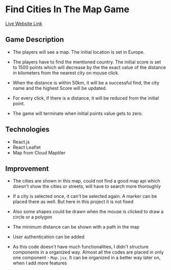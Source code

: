 # Find Cities In The Map Game

[Live Website Link](https://dazzling-bubblegum-ceb81f.netlify.app/)

## Game Description

* The players will see a map. The initial location is set in Europe.

* The players have to find the mentioned country. The initial score is set to 1500 points which will decrease by the the exact value of the distance in kilometers from the nearest city on mouse click.

* When the distance is within 50km, it will be a successful find, the city name and the highest Score will be updated.

* For every click, if there is a distance, it will be reduced from the initial point.

* The game will terminate when initial points value gets to zero.


## Technologies

* React.js
* React Leaflet
* Map from Cloud Maptiler


## Improvement

* The cities are shown in this map, could not find a good map api which doesn't show the cities or streets, will have to search more thoroughly

* If a city is selected once, it can't be selected again. A marker can be placed there as well. But here in this project it is not fixed

* Also some shapes could be drawn when the mouse is clicked to draw a circle or a polygon

* The minimum distance can be shown with a path in the map

* User authentication can be added

* As this code doesn't have much functionalities, I didn't structure components in a organized way. Almost all the codes are placed in only one component - `Map.jsx`. It can be organized in a better way later on, when I add more features
